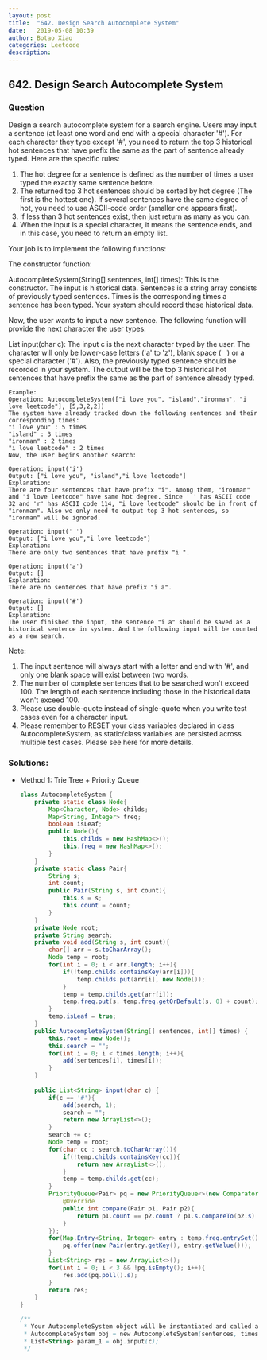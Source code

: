 ```yaml
---
layout: post
title:  "642. Design Search Autocomplete System"
date:   2019-05-08 10:39
author: Botao Xiao
categories: Leetcode
description:
---
```

## 642. Design Search Autocomplete System

### Question
Design a search autocomplete system for a search engine. Users may input a sentence (at least one word and end with a special character '#'). For each character they type except '#', you need to return the top 3 historical hot sentences that have prefix the same as the part of sentence already typed. Here are the specific rules:
1. The hot degree for a sentence is defined as the number of times a user typed the exactly same sentence before.
2. The returned top 3 hot sentences should be sorted by hot degree (The first is the hottest one). If several sentences have the same degree of hot, you need to use ASCII-code order (smaller one appears first).
3. If less than 3 hot sentences exist, then just return as many as you can.
4. When the input is a special character, it means the sentence ends, and in this case, you need to return an empty list.

Your job is to implement the following functions:

The constructor function:

AutocompleteSystem(String[] sentences, int[] times): This is the constructor. The input is historical data. Sentences is a string array consists of previously typed sentences. Times is the corresponding times a sentence has been typed. Your system should record these historical data.

Now, the user wants to input a new sentence. The following function will provide the next character the user types:

List<String> input(char c): The input c is the next character typed by the user. The character will only be lower-case letters ('a' to 'z'), blank space (' ') or a special character ('#'). Also, the previously typed sentence should be recorded in your system. The output will be the top 3 historical hot sentences that have prefix the same as the part of sentence already typed.
 
```
Example:
Operation: AutocompleteSystem(["i love you", "island","ironman", "i love leetcode"], [5,3,2,2])
The system have already tracked down the following sentences and their corresponding times:
"i love you" : 5 times
"island" : 3 times
"ironman" : 2 times
"i love leetcode" : 2 times
Now, the user begins another search:

Operation: input('i')
Output: ["i love you", "island","i love leetcode"]
Explanation:
There are four sentences that have prefix "i". Among them, "ironman" and "i love leetcode" have same hot degree. Since ' ' has ASCII code 32 and 'r' has ASCII code 114, "i love leetcode" should be in front of "ironman". Also we only need to output top 3 hot sentences, so "ironman" will be ignored.

Operation: input(' ')
Output: ["i love you","i love leetcode"]
Explanation:
There are only two sentences that have prefix "i ".

Operation: input('a')
Output: []
Explanation:
There are no sentences that have prefix "i a".

Operation: input('#')
Output: []
Explanation:
The user finished the input, the sentence "i a" should be saved as a historical sentence in system. And the following input will be counted as a new search.
```

Note:
1. The input sentence will always start with a letter and end with '#', and only one blank space will exist between two words.
2. The number of complete sentences that to be searched won't exceed 100. The length of each sentence including those in the historical data won't exceed 100.
3. Please use double-quote instead of single-quote when you write test cases even for a character input.
4. Please remember to RESET your class variables declared in class AutocompleteSystem, as static/class variables are persisted across multiple test cases. Please see here for more details.


### Solutions:
* Method 1: Trie Tree + Priority Queue
    ```Java
    class AutocompleteSystem {
        private static class Node{
            Map<Character, Node> childs;
            Map<String, Integer> freq;
            boolean isLeaf;
            public Node(){
                this.childs = new HashMap<>();
                this.freq = new HashMap<>();
            }
        }
        private static class Pair{
            String s;
            int count;
            public Pair(String s, int count){
                this.s = s;
                this.count = count;
            }
        }
        private Node root;
        private String search;
        private void add(String s, int count){
            char[] arr = s.toCharArray();
            Node temp = root;
            for(int i = 0; i < arr.length; i++){
                if(!temp.childs.containsKey(arr[i])){
                    temp.childs.put(arr[i], new Node());
                }
                temp = temp.childs.get(arr[i]);
                temp.freq.put(s, temp.freq.getOrDefault(s, 0) + count);
            }
            temp.isLeaf = true;
        }
        public AutocompleteSystem(String[] sentences, int[] times) {
            this.root = new Node();
            this.search = "";
            for(int i = 0; i < times.length; i++){
                add(sentences[i], times[i]);
            }
        }
        
        public List<String> input(char c) {
            if(c == '#'){
                add(search, 1);
                search = "";
                return new ArrayList<>();
            }
            search += c;
            Node temp = root;
            for(char cc : search.toCharArray()){
                if(!temp.childs.containsKey(cc)){
                    return new ArrayList<>();
                }
                temp = temp.childs.get(cc);
            }
            PriorityQueue<Pair> pq = new PriorityQueue<>(new Comparator<Pair>(){
                @Override
                public int compare(Pair p1, Pair p2){
                    return p1.count == p2.count ? p1.s.compareTo(p2.s) : p2.count - p1.count;
                }
            });
            for(Map.Entry<String, Integer> entry : temp.freq.entrySet()){
                pq.offer(new Pair(entry.getKey(), entry.getValue()));
            }
            List<String> res = new ArrayList<>();
            for(int i = 0; i < 3 && !pq.isEmpty(); i++){
                res.add(pq.poll().s);
            }
            return res;
        }
    }
    
    /**
     * Your AutocompleteSystem object will be instantiated and called as such:
     * AutocompleteSystem obj = new AutocompleteSystem(sentences, times);
     * List<String> param_1 = obj.input(c);
     */
    ```